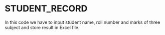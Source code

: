 # STUDENT_RECORD
In this code we have to input student name, roll number and marks of three subject and store result in Excel file.
